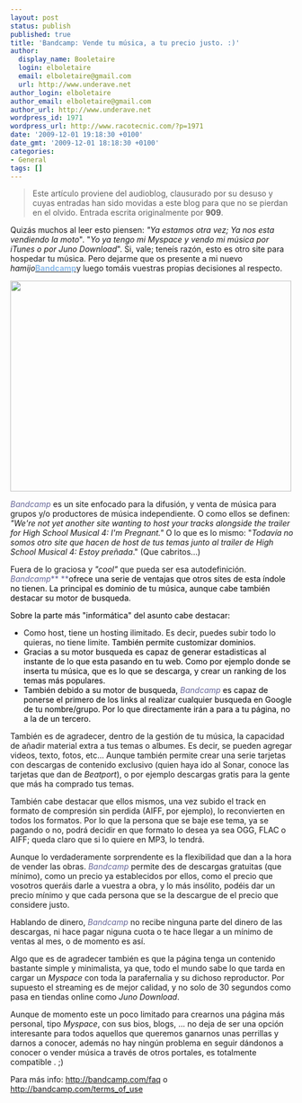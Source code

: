 ```yaml
---
layout: post
status: publish
published: true
title: 'Bandcamp: Vende tu música, a tu precio justo. :)'
author:
  display_name: Booletaire
  login: elboletaire
  email: elboletaire@gmail.com
  url: http://www.underave.net
author_login: elboletaire
author_email: elboletaire@gmail.com
author_url: http://www.underave.net
wordpress_id: 1971
wordpress_url: http://www.racotecnic.com/?p=1971
date: '2009-12-01 19:18:30 +0100'
date_gmt: '2009-12-01 18:18:30 +0100'
categories:
- General
tags: []
---
```


> Este artículo proviene del audioblog, clausurado por su desuso y cuyas entradas han sido movidas a este blog para que no se pierdan en el olvido.
Entrada escrita originalmente por **909**.

Quizás muchos al leer esto piensen: <em>"Ya estamos otra vez; Ya nos esta vendiendo la moto</em>". "<em>Yo ya tengo mi Myspace y vendo mi música por iTunes o por Juno Download</em>". Si, vale; teneís razón, esto es otro site para hospedar tu música. Pero dejarme que os presente a mi nuevo <em>hamijo</em><a href="http://bandcamp.com/" target="_blank"><span style="color: #8cbbea;">**Bandcamp**</span></a>y luego tomáis vuestras propias decisiones al respecto.

<a href="{{ site.url }}/uploads/2011/07/bandcamp.jpg"><img class="aligncenter size-full wp-image-1972" title="bandcamp" src="{{ site.url }}/uploads/2011/07/bandcamp.jpg" alt="" width="500" height="375" /></a>

<em><span style="color: #666699;">Bandcamp</span></em> es un site enfocado para la difusión, y venta de música para grupos y/o productores de música independiente. O como ellos se definen: <em>"We're not yet another site wanting to host your tracks alongside the trailer for High School Musical 4: I'm Pregnant." </em>O lo que es lo mismo: "<em>Todavía no somos otro site que hacen de host de tus temas junto al trailer de High School Musical 4: Estoy preñada</em>." (Que cabritos...)

Fuera de lo graciosa y <em>"cool"</em> que pueda ser esa autodefinición. <span style="color: #666699;"><em>Bandcamp</em>** **<span style="color: #000000;">ofrece una serie de ventajas que otros sites de esta índole no tienen. La principal es dominio de tu música, aunque cabe también destacar su motor de busqueda.</span></span>

<span style="color: #666699;"><span style="color: #000000;">Sobre la parte más "informática" del asunto cabe destacar:
</span></span>

<ul>
<li>Como host, tiene un hosting ilimitado. Es decir, puedes subir todo lo quieras, no tiene limite.<span style="color: #666699;"><span style="color: #000000;"> También permite customizar dominios.</span></span></li>
<li><span style="color: #666699;"><span style="color: #000000;">Gracias a su motor busqueda es capaz de generar estadisticas al instante de lo que esta pasando en tu web. Como por ejemplo donde se inserta tu música, que es lo que se descarga, y crear un ranking de los temas más populares.
</span></span></li>
<li><span style="color: #666699;"><span style="color: #000000;">También debido a su motor de busqueda, <span style="color: #666699;"><em>Bandcamp</em></span> es capaz de ponerse el primero de los links al realizar cualquier busqueda en Google de tu nombre/grupo. Por lo que directamente irán a para a tu página, no a la de un tercero.
</span></span></li>
</ul>

También es de agradecer, dentro de la gestión de tu música, la capacidad de añadir material extra a tus temas o albumes. Es decir, se pueden agregar videos, texto, fotos, etc... Aunque también permite crear una serie tarjetas con descargas de contenido exclusivo (quien haya ido al Sonar, conoce las tarjetas que dan de <em>Beatport</em>), o por ejemplo descargas gratis para la gente que más ha comprado tus temas.

También cabe destacar que ellos mismos, una vez subido el track en formato de compresión sin perdida (AIFF, por ejemplo), lo reconvierten en todos los formatos. Por lo que la persona que se baje ese tema, ya se pagando o no, podrá decidir en que formato lo desea ya sea OGG, FLAC o AIFF; queda claro que si lo quiere en MP3, lo tendrá.

Aunque lo verdaderamente sorprendente es la flexibilidad que dan a la hora de vender las obras. <em><span style="color: #666699;">Bandcamp</span></em> permite des de descargas gratuitas (que mínimo), como un precio ya establecidos por ellos, como el precio que vosotros queráis darle a vuestra a obra, y lo más insólito, podéis dar un precio mí­nimo y que cada persona que se la descargue de el precio que considere justo.

Hablando de dinero, <span style="color: #666699;"><em>Bandcamp</em></span> no recibe ninguna parte del dinero de las descargas, ni hace pagar niguna cuota o te hace llegar a un mínimo de ventas al mes, o de momento es así.

Algo que es de agradecer también es que la página tenga un contenido bastante simple y minimalista, ya que, todo el mundo sabe lo que tarda en cargar un <em>Myspace</em> con toda la parafernalia y su dichoso reproductor. Por supuesto el streaming es de mejor calidad, y no solo de 30 segundos como pasa en tiendas online como <em>Juno Download</em>.

Aunque de momento este un poco limitado para crearnos una página más personal, tipo <em>Myspace</em>, con sus bios, blogs, ... no deja de ser una opción interesante para todos aquellos que queremos ganarnos unas perrillas y darnos a conocer, además no hay ningún problema en seguir dándonos a conocer o vender música a través de otros portales, es totalmente compatible . ;)

Para más info: <a href="http://bandcamp.com/faq" target="_blank">http://bandcamp.com/faq</a> o <a href="http://bandcamp.com/terms_of_use" target="_blank">http://bandcamp.com/terms_of_use</a>
